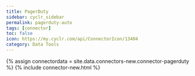 ```yaml
---
title: PagerDuty
sidebar: cyclr_sidebar
permalink: pagerduty-auto
tags: [connector]
toc: false
icon: https://my.cyclr.com/api/ConnectorIcon/13404
category: Data Tools
---
```

{% assign connectordata = site.data.connectors-new.connector-pagerduty %}
{% include connector-new.html %}	